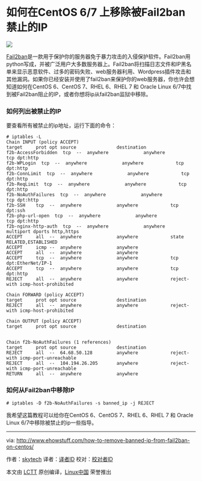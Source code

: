 如何在CentOS 6/7 上移除被Fail2ban禁止的IP
================================================================================
![](http://www.ehowstuff.com/wp-content/uploads/2015/12/security-265130_1280.jpg)

[Fail2ban][1]是一款用于保护你的服务器免于暴力攻击的入侵保护软件。Fail2ban用python写成，并被广泛用户大多数服务器上。Fail2ban将扫描日志文件和IP黑名单来显示恶意软件、过多的密码失败、web服务器利用、Wordpress插件攻击和其他漏洞。如果你已经安装并使用了fail2ban来保护你的web服务器，你也许会想知道如何在CentOS 6、CentOS 7、RHEL 6、RHEL 7 和 Oracle Linux 6/7中找到被Fail2ban阻止的IP，或者你想将ip从fail2ban监狱中移除。

### 如何列出被禁止的IP ###

要查看所有被禁止的ip地址，运行下面的命令：

    # iptables -L
    Chain INPUT (policy ACCEPT)
    target     prot opt source               destination
    f2b-AccessForbidden  tcp  --  anywhere             anywhere            tcp dpt:http
    f2b-WPLogin  tcp  --  anywhere             anywhere            tcp dpt:http
    f2b-ConnLimit  tcp  --  anywhere             anywhere            tcp dpt:http
    f2b-ReqLimit  tcp  --  anywhere             anywhere            tcp dpt:http
    f2b-NoAuthFailures  tcp  --  anywhere             anywhere            tcp dpt:http
    f2b-SSH    tcp  --  anywhere             anywhere            tcp dpt:ssh
    f2b-php-url-open  tcp  --  anywhere             anywhere            tcp dpt:http
    f2b-nginx-http-auth  tcp  --  anywhere             anywhere            multiport dports http,https
    ACCEPT     all  --  anywhere             anywhere            state RELATED,ESTABLISHED
    ACCEPT     icmp --  anywhere             anywhere
    ACCEPT     all  --  anywhere             anywhere
    ACCEPT     tcp  --  anywhere             anywhere            tcp dpt:EtherNet/IP-1
    ACCEPT     tcp  --  anywhere             anywhere            tcp dpt:http
    REJECT     all  --  anywhere             anywhere            reject-with icmp-host-prohibited
    
    Chain FORWARD (policy ACCEPT)
    target     prot opt source               destination
    REJECT     all  --  anywhere             anywhere            reject-with icmp-host-prohibited
    
    Chain OUTPUT (policy ACCEPT)
    target     prot opt source               destination
    
    
    Chain f2b-NoAuthFailures (1 references)
    target     prot opt source               destination
    REJECT     all  --  64.68.50.128         anywhere            reject-with icmp-port-unreachable
    REJECT     all  --  104.194.26.205       anywhere            reject-with icmp-port-unreachable
    RETURN     all  --  anywhere             anywhere

### 如何从Fail2ban中移除IP ###

    # iptables -D f2b-NoAuthFailures -s banned_ip -j REJECT

我希望这篇教程可以给你在CentOS 6、CentOS 7、RHEL 6、RHEL 7 和 Oracle Linux 6/7中移除被禁止的ip一些指导。

--------------------------------------------------------------------------------

via: http://www.ehowstuff.com/how-to-remove-banned-ip-from-fail2ban-on-centos/

作者：[skytech][a]
译者：[译者ID](https://github.com/译者ID)
校对：[校对者ID](https://github.com/校对者ID)

本文由 [LCTT](https://github.com/LCTT/TranslateProject) 原创编译，[Linux中国](https://linux.cn/) 荣誉推出

[a]:http://www.ehowstuff.com/author/skytech/
[1]:http://www.fail2ban.org/wiki/index.php/Main_Page
